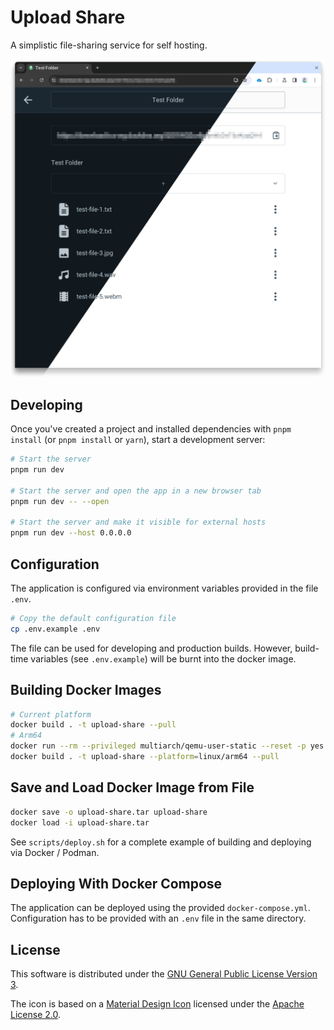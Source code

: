 # Upload Share

A simplistic file-sharing service for self hosting.

![screenshot](./media/Screenshot.png)

## Developing

Once you've created a project and installed dependencies with `pnpm install` (or `pnpm install` or `yarn`), start a development server:

```bash
# Start the server
pnpm run dev

# Start the server and open the app in a new browser tab
pnpm run dev -- --open

# Start the server and make it visible for external hosts
pnpm run dev --host 0.0.0.0
```

## Configuration

The application is configured via environment variables provided in the file `.env`.

```bash
# Copy the default configuration file
cp .env.example .env
```

The file can be used for developing and production builds. However, build-time variables (see
`.env.example`) will be burnt into the docker image.

## Building Docker Images

```bash
# Current platform
docker build . -t upload-share --pull
# Arm64
docker run --rm --privileged multiarch/qemu-user-static --reset -p yes
docker build . -t upload-share --platform=linux/arm64 --pull
```

## Save and Load Docker Image from File

```bash
docker save -o upload-share.tar upload-share
docker load -i upload-share.tar
```

See `scripts/deploy.sh` for a complete example of building and deploying via Docker / Podman.

## Deploying With Docker Compose

The application can be deployed using the provided `docker-compose.yml`. Configuration has to be provided with an `.env` file in the same directory.

## License

This software is distributed under the [GNU General Public License Version 3](./LICENSE).

The icon is based on a [Material Design Icon](https://github.com/material-icons/material-icons/blob/master/svg/download/round.svg) licensed under the [Apache License 2.0](https://github.com/material-icons/material-icons/blob/master/LICENSE).
